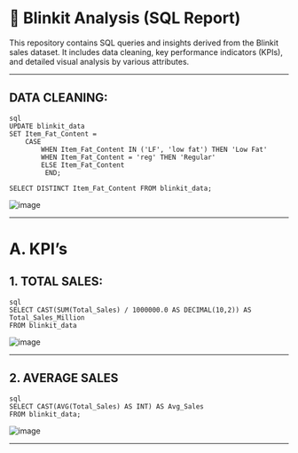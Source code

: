 # 🛒 Blinkit Analysis (SQL Report)

This repository contains SQL queries and insights derived from the Blinkit sales dataset. It includes data cleaning, key performance indicators (KPIs), and detailed visual analysis by various attributes.

---

## DATA CLEANING:

```
sql
UPDATE blinkit_data
SET Item_Fat_Content = 
    CASE 
        WHEN Item_Fat_Content IN ('LF', 'low fat') THEN 'Low Fat'
        WHEN Item_Fat_Content = 'reg' THEN 'Regular'
        ELSE Item_Fat_Content
         END;

SELECT DISTINCT Item_Fat_Content FROM blinkit_data;
```
![image](https://github.com/user-attachments/assets/8c0ac9ea-6603-4394-8e86-906cb8f38ba0)

---

# A. KPI’s

## 1. TOTAL SALES:

```
sql
SELECT CAST(SUM(Total_Sales) / 1000000.0 AS DECIMAL(10,2)) AS Total_Sales_Million
FROM blinkit_data

```
![image](https://github.com/user-attachments/assets/6b80e6c9-49d2-4371-82f2-a0630ac47a72)

---

## 2. AVERAGE SALES
```
sql
SELECT CAST(AVG(Total_Sales) AS INT) AS Avg_Sales
FROM blinkit_data;

```
![image](https://github.com/user-attachments/assets/77f6b852-4459-4dac-9eba-740ab09c26fe)

---



